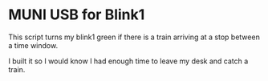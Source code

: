 # MUNI USB for Blink1

This script turns my blink1 green if there is a train arriving at a
stop between a time window.

I built it so I would know I had enough time to leave my desk and
catch a train.
